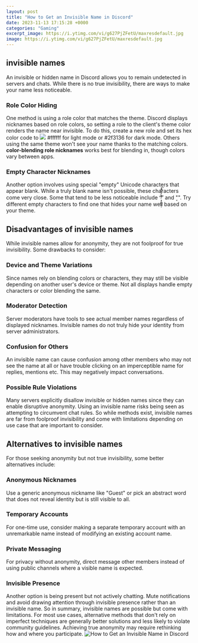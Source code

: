 ```yaml
---
layout: post
title: "How to Get an Invisible Name in Discord"
date: 2023-11-13 17:15:28 +0000
categories: "Gaming"
excerpt_image: https://i.ytimg.com/vi/g627PjZFetU/maxresdefault.jpg
image: https://i.ytimg.com/vi/g627PjZFetU/maxresdefault.jpg
---
```


## invisible names
An invisible or hidden name in Discord allows you to remain undetected in servers and chats. While there is no true invisibility, there are ways to make your name less noticeable.
### Role Color Hiding
One method is using a role color that matches the theme. Discord displays nicknames based on role colors, so setting a role to the client's theme color renders the name near invisible. 
To do this, create a new role and set its hex color code to 
![](https://remote-tools-images.s3.amazonaws.com/invisible-discord-name/2.jpg)
#ffffff for light mode or #2f3136 for dark mode. Others using the same theme won't see your name thanks to the matching colors. **color-blending role nicknames** works best for blending in, though colors vary between apps.
### Empty Character Nicknames 
Another option involves using special "empty" Unicode characters that appear blank. While a truly blank name isn't possible, these characters come very close. 
Some that tend to be less noticeable include "̷̧̟̭̺͕̜̦̔̏̊̍ͧ͊́̚̕͞” and "͔". Try different empty characters to find one that hides your name well based on your theme.
## Disadvantages of invisible names
While invisible names allow for anonymity, they are not foolproof for true invisibility. Some drawbacks to consider:
### Device and Theme Variations
Since names rely on blending colors or characters, they may still be visible depending on another user's device or theme. Not all displays handle empty characters or color blending the same.
### Moderator Detection 
Server moderators have tools to see actual member names regardless of displayed nicknames. Invisible names do not truly hide your identity from server administrators.
### Confusion for Others
An invisible name can cause confusion among other members who may not see the name at all or have trouble clicking on an imperceptible name for replies, mentions etc. This may negatively impact conversations.  
### Possible Rule Violations
Many servers explicitly disallow invisible or hidden names since they can enable disruptive anonymity. Using an invisible name risks being seen as attempting to circumvent chat rules. 
So while methods exist, invisible names are far from foolproof invisibility and come with limitations depending on use case that are important to consider.
## Alternatives to invisible names 
For those seeking anonymity but not true invisibility, some better alternatives include:
### Anonymous Nicknames
Use a generic anonymous nickname like "Guest" or pick an abstract word that does not reveal identity but is still visible to all. 
### Temporary Accounts
For one-time use, consider making a separate temporary account with an unremarkable name instead of modifying an existing account name. 
### Private Messaging 
For privacy without anonymity, direct message other members instead of using public channels where a visible name is expected.
### Invisible Presence  
Another option is being present but not actively chatting. Mute notifications and avoid drawing attention through invisible presence rather than an invisible name.
So in summary, invisible names are possible but come with limitations. For most use cases, alternative methods that don't rely on imperfect techniques are generally better solutions and less likely to violate community guidelines. Achieving true anonymity may require rethinking how and where you participate.
![How to Get an Invisible Name in Discord](https://i.ytimg.com/vi/g627PjZFetU/maxresdefault.jpg)